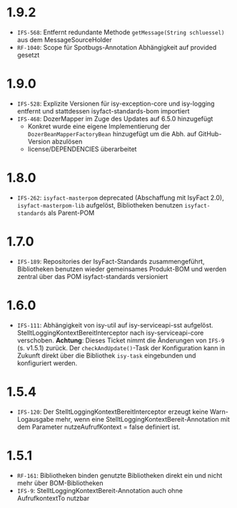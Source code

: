 # 1.9.2
- `IFS-568`: Entfernt redundante Methode `getMessage(String schluessel)` aus dem MessageSourceHolder
- `RF-1040`: Scope für Spotbugs-Annotation Abhängigkeit auf provided gesetzt

# 1.9.0
- `IFS-528`: Explizite Versionen für isy-exception-core und isy-logging entfernt und stattdessen isyfact-standards-bom importiert
- `IFS-468`: DozerMapper im Zuge des Updates auf 6.5.0 hinzugefügt
    * Konkret wurde eine eigene Implementierung der `DozerBeanMapperFactoryBean` hinzugefügt um die Abh. auf GitHub-Version abzulösen
    * license/DEPENDENCIES überarbeitet

# 1.8.0
- `IFS-262`: `isyfact-masterpom` deprecated (Abschaffung mit IsyFact 2.0), `isyfact-masterpom-lib` aufgelöst, Bibliotheken benutzen `isyfact-standards` als Parent-POM

# 1.7.0
- `IFS-189`: Repositories der IsyFact-Standards zusammengeführt, Bibliotheken benutzen wieder gemeinsames Produkt-BOM und werden zentral über das POM isyfact-standards versioniert

# 1.6.0
- `IFS-111`: Abhängigkeit von isy-util auf isy-serviceapi-sst aufgelöst. StelltLoggingKontextBereitInterceptor nach isy-serviceapi-core verschoben.
**Achtung**: Dieses Ticket nimmt die Änderungen von `IFS-9` (s. v1.5.1) zurück. Der `checkAndUpdate()`-Task der Konfiguration kann in Zukunft direkt über die Bibliothek `isy-task` eingebunden und konfiguriert werden.

# 1.5.4
- `IFS-120`: Der StelltLoggingKontextBereitInterceptor erzeugt keine Warn-Logausgabe mehr, wenn eine StelltLoggingKontextBereit-Annotation mit dem Parameter nutzeAufrufKontext = false definiert ist.

# 1.5.1
- `RF-161`: Bibliotheken binden genutzte Bibliotheken direkt ein und nicht mehr über BOM-Bibliotheken
- `IFS-9`: StelltLoggingKontextBereit-Annotation auch ohne AufrufkontextTo nutzbar
